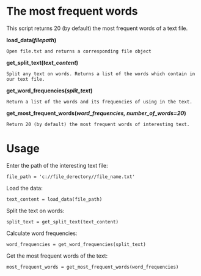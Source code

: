 # The most frequent words

This script returns 20 (by default) the most frequent words of a text file.

**load_data(***filepath***)** 

    Open file.txt and returns a corresponding file object

**get_split_text(***text_content***)**

    Split any text on words. Returns a list of the words which contain in our text file.
    
**get_word_frequencies(***split_text***)**

    Return a list of the words and its frequencies of using in the text.

**get_most_frequent_words(***word_frequencies, number_of_words=20***)**

    Return 20 (by default) the most frequent words of interesting text.
    
# Usage

Enter the path of the interesting text file:

    file_path = 'c://file_derectory//file_name.txt'
    
Load the data:

    text_content = load_data(file_path)
    
Split the text on words:

    split_text = get_split_text(text_content)
    
Calculate word frequencies:

    word_frequencies = get_word_frequencies(split_text)
    
Get the most frequent words of the text:

    most_frequent_words = get_most_frequent_words(word_frequencies)
    
